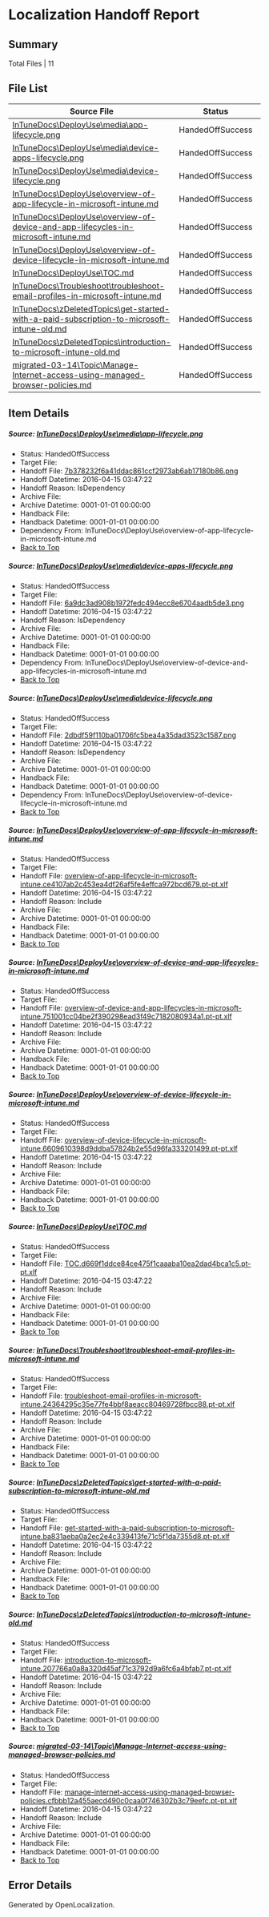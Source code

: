 # <a name='report-top'></a> Localization Handoff Report

## Summary
 Total Files | 11

## File List
 Source File | Status | Details 
 ----------- | ------ | ------- 
 [InTuneDocs\DeployUse\media\app-lifecycle.png](https://github.com/Microsoft/IntuneDocs-pr/blob/958c2aa3af778bc73d888d730519d66a6e3aec21/InTuneDocs/DeployUse/media/app-lifecycle.png) | HandedOffSuccess | [Details](#7b378232f6a41ddac861ccf2973ab6ab17180b86100)
 [InTuneDocs\DeployUse\media\device-apps-lifecycle.png](https://github.com/Microsoft/IntuneDocs-pr/blob/958c2aa3af778bc73d888d730519d66a6e3aec21/InTuneDocs/DeployUse/media/device-apps-lifecycle.png) | HandedOffSuccess | [Details](#6a9dc3ad908b1972fedc494ecc8e6704aadb5de3163)
 [InTuneDocs\DeployUse\media\device-lifecycle.png](https://github.com/Microsoft/IntuneDocs-pr/blob/958c2aa3af778bc73d888d730519d66a6e3aec21/InTuneDocs/DeployUse/media/device-lifecycle.png) | HandedOffSuccess | [Details](#2dbdf59f110ba01706fc5bea4a35dad3523c1587164)
 [InTuneDocs\DeployUse\overview-of-app-lifecycle-in-microsoft-intune.md](https://github.com/Microsoft/IntuneDocs-pr/blob/958c2aa3af778bc73d888d730519d66a6e3aec21/InTuneDocs/DeployUse/overview-of-app-lifecycle-in-microsoft-intune.md) | HandedOffSuccess | [Details](#dc83ab7ea87f587c7fad12b64485974aebc09ec9244)
 [InTuneDocs\DeployUse\overview-of-device-and-app-lifecycles-in-microsoft-intune.md](https://github.com/Microsoft/IntuneDocs-pr/blob/958c2aa3af778bc73d888d730519d66a6e3aec21/InTuneDocs/DeployUse/overview-of-device-and-app-lifecycles-in-microsoft-intune.md) | HandedOffSuccess | [Details](#f2d96547b3bdfb0d72691f737238455776720ced245)
 [InTuneDocs\DeployUse\overview-of-device-lifecycle-in-microsoft-intune.md](https://github.com/Microsoft/IntuneDocs-pr/blob/958c2aa3af778bc73d888d730519d66a6e3aec21/InTuneDocs/DeployUse/overview-of-device-lifecycle-in-microsoft-intune.md) | HandedOffSuccess | [Details](#e494bc2671ebed7b05e8a6e7d83786e1278e6fa1246)
 [InTuneDocs\DeployUse\TOC.md](https://github.com/Microsoft/IntuneDocs-pr/blob/1da64f28afc63f05b76e53e9cef9ee37fa1c5228/InTuneDocs/DeployUse/TOC.md) | HandedOffSuccess | [Details](#8daa2f150f319065f2279cd97070808abc2d982e283)
 [InTuneDocs\Troubleshoot\troubleshoot-email-profiles-in-microsoft-intune.md](https://github.com/Microsoft/IntuneDocs-pr/blob/fa77a78c576696ee18e64681fffc4c0bf5e26b29/InTuneDocs/Troubleshoot/troubleshoot-email-profiles-in-microsoft-intune.md) | HandedOffSuccess | [Details](#2065cca69c9f81e361744a243daaa3cc26a702751167)
 [InTuneDocs\zDeletedTopics\get-started-with-a-paid-subscription-to-microsoft-intune-old.md](https://github.com/Microsoft/IntuneDocs-pr/blob/958c2aa3af778bc73d888d730519d66a6e3aec21/InTuneDocs/zDeletedTopics/get-started-with-a-paid-subscription-to-microsoft-intune-old.md) | HandedOffSuccess | [Details](#1f70c7f8f2a8405f752706db5e7969fbce0ca03e1406)
 [InTuneDocs\zDeletedTopics\introduction-to-microsoft-intune-old.md](https://github.com/Microsoft/IntuneDocs-pr/blob/958c2aa3af778bc73d888d730519d66a6e3aec21/InTuneDocs/zDeletedTopics/introduction-to-microsoft-intune-old.md) | HandedOffSuccess | [Details](#3b9c00857551480257905fe0215aeb25b30506f21427)
 [migrated-03-14\Topic\Manage-Internet-access-using-managed-browser-policies.md](https://github.com/Microsoft/IntuneDocs-pr/blob/958c2aa3af778bc73d888d730519d66a6e3aec21/migrated-03-14/Topic/Manage-Internet-access-using-managed-browser-policies.md) | HandedOffSuccess | [Details](#23cba0278d75843f988320a398c0443f4bb2c9722141)

## Item Details
##### <a name='7b378232f6a41ddac861ccf2973ab6ab17180b86100'></a> Source: [InTuneDocs\DeployUse\media\app-lifecycle.png](https://github.com/Microsoft/IntuneDocs-pr/blob/958c2aa3af778bc73d888d730519d66a6e3aec21/InTuneDocs/DeployUse/media/app-lifecycle.png)
* Status: HandedOffSuccess
* Target File: 
* Handoff File: [7b378232f6a41ddac861ccf2973ab6ab17180b86.png](https://github.com/Microsoft/EM.handoff/blob/7c32cbbeaf9e3c345af5fc9e9a3c8fefe7ffaf5b/ol-handoff/Microsoft/IntuneDocs-pr.pt-pt/master/7b378232f6a41ddac861ccf2973ab6ab17180b86.png)
* Handoff Datetime: 2016-04-15 03:47:22
* Handoff Reason: IsDependency
* Archive File: 
* Archive Datetime: 0001-01-01 00:00:00
* Handback File: 
* Handback Datetime: 0001-01-01 00:00:00
* Dependency From: InTuneDocs\DeployUse\overview-of-app-lifecycle-in-microsoft-intune.md
* [Back to Top](#report-top)

##### <a name='6a9dc3ad908b1972fedc494ecc8e6704aadb5de3163'></a> Source: [InTuneDocs\DeployUse\media\device-apps-lifecycle.png](https://github.com/Microsoft/IntuneDocs-pr/blob/958c2aa3af778bc73d888d730519d66a6e3aec21/InTuneDocs/DeployUse/media/device-apps-lifecycle.png)
* Status: HandedOffSuccess
* Target File: 
* Handoff File: [6a9dc3ad908b1972fedc494ecc8e6704aadb5de3.png](https://github.com/Microsoft/EM.handoff/blob/7c32cbbeaf9e3c345af5fc9e9a3c8fefe7ffaf5b/ol-handoff/Microsoft/IntuneDocs-pr.pt-pt/master/6a9dc3ad908b1972fedc494ecc8e6704aadb5de3.png)
* Handoff Datetime: 2016-04-15 03:47:22
* Handoff Reason: IsDependency
* Archive File: 
* Archive Datetime: 0001-01-01 00:00:00
* Handback File: 
* Handback Datetime: 0001-01-01 00:00:00
* Dependency From: InTuneDocs\DeployUse\overview-of-device-and-app-lifecycles-in-microsoft-intune.md
* [Back to Top](#report-top)

##### <a name='2dbdf59f110ba01706fc5bea4a35dad3523c1587164'></a> Source: [InTuneDocs\DeployUse\media\device-lifecycle.png](https://github.com/Microsoft/IntuneDocs-pr/blob/958c2aa3af778bc73d888d730519d66a6e3aec21/InTuneDocs/DeployUse/media/device-lifecycle.png)
* Status: HandedOffSuccess
* Target File: 
* Handoff File: [2dbdf59f110ba01706fc5bea4a35dad3523c1587.png](https://github.com/Microsoft/EM.handoff/blob/7c32cbbeaf9e3c345af5fc9e9a3c8fefe7ffaf5b/ol-handoff/Microsoft/IntuneDocs-pr.pt-pt/master/2dbdf59f110ba01706fc5bea4a35dad3523c1587.png)
* Handoff Datetime: 2016-04-15 03:47:22
* Handoff Reason: IsDependency
* Archive File: 
* Archive Datetime: 0001-01-01 00:00:00
* Handback File: 
* Handback Datetime: 0001-01-01 00:00:00
* Dependency From: InTuneDocs\DeployUse\overview-of-device-lifecycle-in-microsoft-intune.md
* [Back to Top](#report-top)

##### <a name='dc83ab7ea87f587c7fad12b64485974aebc09ec9244'></a> Source: [InTuneDocs\DeployUse\overview-of-app-lifecycle-in-microsoft-intune.md](https://github.com/Microsoft/IntuneDocs-pr/blob/958c2aa3af778bc73d888d730519d66a6e3aec21/InTuneDocs/DeployUse/overview-of-app-lifecycle-in-microsoft-intune.md)
* Status: HandedOffSuccess
* Target File: 
* Handoff File: [overview-of-app-lifecycle-in-microsoft-intune.ce4107ab2c453ea4df26af5fe4effca972bcd679.pt-pt.xlf](https://github.com/Microsoft/EM.handoff/blob/7c32cbbeaf9e3c345af5fc9e9a3c8fefe7ffaf5b/ol-handoff/Microsoft/IntuneDocs-pr.pt-pt/master/overview-of-app-lifecycle-in-microsoft-intune.ce4107ab2c453ea4df26af5fe4effca972bcd679.pt-pt.xlf)
* Handoff Datetime: 2016-04-15 03:47:22
* Handoff Reason: Include
* Archive File: 
* Archive Datetime: 0001-01-01 00:00:00
* Handback File: 
* Handback Datetime: 0001-01-01 00:00:00
* [Back to Top](#report-top)

##### <a name='f2d96547b3bdfb0d72691f737238455776720ced245'></a> Source: [InTuneDocs\DeployUse\overview-of-device-and-app-lifecycles-in-microsoft-intune.md](https://github.com/Microsoft/IntuneDocs-pr/blob/958c2aa3af778bc73d888d730519d66a6e3aec21/InTuneDocs/DeployUse/overview-of-device-and-app-lifecycles-in-microsoft-intune.md)
* Status: HandedOffSuccess
* Target File: 
* Handoff File: [overview-of-device-and-app-lifecycles-in-microsoft-intune.751001cc04be2f390298ead3f49c7182080934a1.pt-pt.xlf](https://github.com/Microsoft/EM.handoff/blob/7c32cbbeaf9e3c345af5fc9e9a3c8fefe7ffaf5b/ol-handoff/Microsoft/IntuneDocs-pr.pt-pt/master/overview-of-device-and-app-lifecycles-in-microsoft-intune.751001cc04be2f390298ead3f49c7182080934a1.pt-pt.xlf)
* Handoff Datetime: 2016-04-15 03:47:22
* Handoff Reason: Include
* Archive File: 
* Archive Datetime: 0001-01-01 00:00:00
* Handback File: 
* Handback Datetime: 0001-01-01 00:00:00
* [Back to Top](#report-top)

##### <a name='e494bc2671ebed7b05e8a6e7d83786e1278e6fa1246'></a> Source: [InTuneDocs\DeployUse\overview-of-device-lifecycle-in-microsoft-intune.md](https://github.com/Microsoft/IntuneDocs-pr/blob/958c2aa3af778bc73d888d730519d66a6e3aec21/InTuneDocs/DeployUse/overview-of-device-lifecycle-in-microsoft-intune.md)
* Status: HandedOffSuccess
* Target File: 
* Handoff File: [overview-of-device-lifecycle-in-microsoft-intune.6609610398d9ddba57824b2e55d96fa333201499.pt-pt.xlf](https://github.com/Microsoft/EM.handoff/blob/7c32cbbeaf9e3c345af5fc9e9a3c8fefe7ffaf5b/ol-handoff/Microsoft/IntuneDocs-pr.pt-pt/master/overview-of-device-lifecycle-in-microsoft-intune.6609610398d9ddba57824b2e55d96fa333201499.pt-pt.xlf)
* Handoff Datetime: 2016-04-15 03:47:22
* Handoff Reason: Include
* Archive File: 
* Archive Datetime: 0001-01-01 00:00:00
* Handback File: 
* Handback Datetime: 0001-01-01 00:00:00
* [Back to Top](#report-top)

##### <a name='8daa2f150f319065f2279cd97070808abc2d982e283'></a> Source: [InTuneDocs\DeployUse\TOC.md](https://github.com/Microsoft/IntuneDocs-pr/blob/1da64f28afc63f05b76e53e9cef9ee37fa1c5228/InTuneDocs/DeployUse/TOC.md)
* Status: HandedOffSuccess
* Target File: 
* Handoff File: [TOC.d669f1ddce84ce475f1caaaba10ea2dad4bca1c5.pt-pt.xlf](https://github.com/Microsoft/EM.handoff/blob/7c32cbbeaf9e3c345af5fc9e9a3c8fefe7ffaf5b/ol-handoff/Microsoft/IntuneDocs-pr.pt-pt/master/TOC.d669f1ddce84ce475f1caaaba10ea2dad4bca1c5.pt-pt.xlf)
* Handoff Datetime: 2016-04-15 03:47:22
* Handoff Reason: Include
* Archive File: 
* Archive Datetime: 0001-01-01 00:00:00
* Handback File: 
* Handback Datetime: 0001-01-01 00:00:00
* [Back to Top](#report-top)

##### <a name='2065cca69c9f81e361744a243daaa3cc26a702751167'></a> Source: [InTuneDocs\Troubleshoot\troubleshoot-email-profiles-in-microsoft-intune.md](https://github.com/Microsoft/IntuneDocs-pr/blob/fa77a78c576696ee18e64681fffc4c0bf5e26b29/InTuneDocs/Troubleshoot/troubleshoot-email-profiles-in-microsoft-intune.md)
* Status: HandedOffSuccess
* Target File: 
* Handoff File: [troubleshoot-email-profiles-in-microsoft-intune.24364295c35e77fe4bbf8aeacc80469728fbcc88.pt-pt.xlf](https://github.com/Microsoft/EM.handoff/blob/7c32cbbeaf9e3c345af5fc9e9a3c8fefe7ffaf5b/ol-handoff/Microsoft/IntuneDocs-pr.pt-pt/master/troubleshoot-email-profiles-in-microsoft-intune.24364295c35e77fe4bbf8aeacc80469728fbcc88.pt-pt.xlf)
* Handoff Datetime: 2016-04-15 03:47:22
* Handoff Reason: Include
* Archive File: 
* Archive Datetime: 0001-01-01 00:00:00
* Handback File: 
* Handback Datetime: 0001-01-01 00:00:00
* [Back to Top](#report-top)

##### <a name='1f70c7f8f2a8405f752706db5e7969fbce0ca03e1406'></a> Source: [InTuneDocs\zDeletedTopics\get-started-with-a-paid-subscription-to-microsoft-intune-old.md](https://github.com/Microsoft/IntuneDocs-pr/blob/958c2aa3af778bc73d888d730519d66a6e3aec21/InTuneDocs/zDeletedTopics/get-started-with-a-paid-subscription-to-microsoft-intune-old.md)
* Status: HandedOffSuccess
* Target File: 
* Handoff File: [get-started-with-a-paid-subscription-to-microsoft-intune.ba831aeba0a2ec2e4c339413fe71c5f1da7355d8.pt-pt.xlf](https://github.com/Microsoft/EM.handoff/blob/7c32cbbeaf9e3c345af5fc9e9a3c8fefe7ffaf5b/ol-handoff/Microsoft/IntuneDocs-pr.pt-pt/master/get-started-with-a-paid-subscription-to-microsoft-intune.ba831aeba0a2ec2e4c339413fe71c5f1da7355d8.pt-pt.xlf)
* Handoff Datetime: 2016-04-15 03:47:22
* Handoff Reason: Include
* Archive File: 
* Archive Datetime: 0001-01-01 00:00:00
* Handback File: 
* Handback Datetime: 0001-01-01 00:00:00
* [Back to Top](#report-top)

##### <a name='3b9c00857551480257905fe0215aeb25b30506f21427'></a> Source: [InTuneDocs\zDeletedTopics\introduction-to-microsoft-intune-old.md](https://github.com/Microsoft/IntuneDocs-pr/blob/958c2aa3af778bc73d888d730519d66a6e3aec21/InTuneDocs/zDeletedTopics/introduction-to-microsoft-intune-old.md)
* Status: HandedOffSuccess
* Target File: 
* Handoff File: [introduction-to-microsoft-intune.207766a0a8a320d45af71c3792d9a6fc6a4bfab7.pt-pt.xlf](https://github.com/Microsoft/EM.handoff/blob/7c32cbbeaf9e3c345af5fc9e9a3c8fefe7ffaf5b/ol-handoff/Microsoft/IntuneDocs-pr.pt-pt/master/introduction-to-microsoft-intune.207766a0a8a320d45af71c3792d9a6fc6a4bfab7.pt-pt.xlf)
* Handoff Datetime: 2016-04-15 03:47:22
* Handoff Reason: Include
* Archive File: 
* Archive Datetime: 0001-01-01 00:00:00
* Handback File: 
* Handback Datetime: 0001-01-01 00:00:00
* [Back to Top](#report-top)

##### <a name='23cba0278d75843f988320a398c0443f4bb2c9722141'></a> Source: [migrated-03-14\Topic\Manage-Internet-access-using-managed-browser-policies.md](https://github.com/Microsoft/IntuneDocs-pr/blob/958c2aa3af778bc73d888d730519d66a6e3aec21/migrated-03-14/Topic/Manage-Internet-access-using-managed-browser-policies.md)
* Status: HandedOffSuccess
* Target File: 
* Handoff File: [manage-internet-access-using-managed-browser-policies.cfbbb12a455aecd490c0caa0f746302b3c79eefc.pt-pt.xlf](https://github.com/Microsoft/EM.handoff/blob/7c32cbbeaf9e3c345af5fc9e9a3c8fefe7ffaf5b/ol-handoff/Microsoft/IntuneDocs-pr.pt-pt/master/manage-internet-access-using-managed-browser-policies.cfbbb12a455aecd490c0caa0f746302b3c79eefc.pt-pt.xlf)
* Handoff Datetime: 2016-04-15 03:47:22
* Handoff Reason: Include
* Archive File: 
* Archive Datetime: 0001-01-01 00:00:00
* Handback File: 
* Handback Datetime: 0001-01-01 00:00:00
* [Back to Top](#report-top)


## Error Details

Generated by OpenLocalization.
